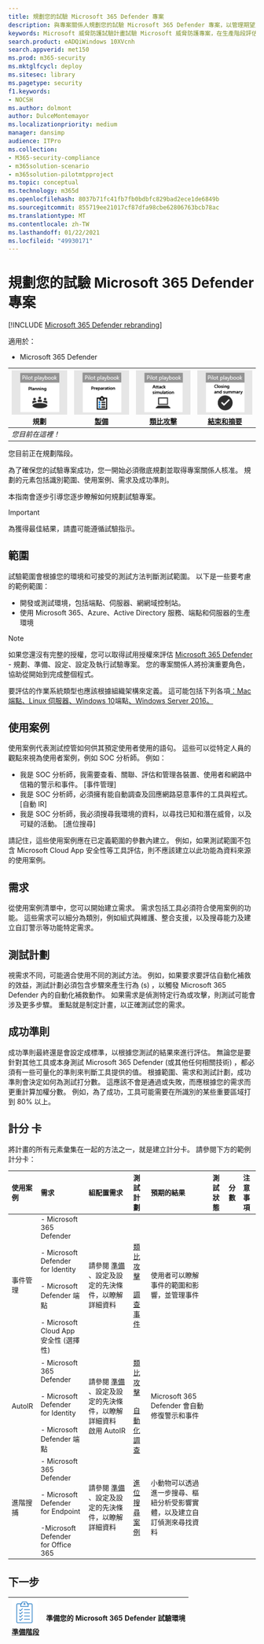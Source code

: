 ```yaml
---
title: 規劃您的試驗 Microsoft 365 Defender 專案
description: 與專案關係人規劃您的試驗 Microsoft 365 Defender 專案，以管理期望並確保結果成功。
keywords: Microsoft 威脅防護試驗計畫試驗 Microsoft 威脅防護專案，在生產階段評估 Microsoft 威脅防護、Microsoft 威脅防護試驗專案、網路安全性、進一步持續性威脅、企業安全性、裝置、裝置、身分識別、使用者、資料、應用程式、事件、自動化調查與補救、進一步搜尋
search.product: eADQiWindows 10XVcnh
search.appverid: met150
ms.prod: m365-security
ms.mktglfcycl: deploy
ms.sitesec: library
ms.pagetype: security
f1.keywords:
- NOCSH
ms.author: dolmont
author: DulceMontemayor
ms.localizationpriority: medium
manager: dansimp
audience: ITPro
ms.collection:
- M365-security-compliance
- m365solution-scenario
- m365solution-pilotmtpproject
ms.topic: conceptual
ms.technology: m365d
ms.openlocfilehash: 8037b71fc41fb7fb0bdbfc829bad2ece1de6849b
ms.sourcegitcommit: 855719ee21017cf87dfa98cbe62806763bcb78ac
ms.translationtype: MT
ms.contentlocale: zh-TW
ms.lasthandoff: 01/22/2021
ms.locfileid: "49930171"
---
```

# <a name="planning-your-pilot-microsoft-365-defender-project"></a>規劃您的試驗 Microsoft 365 Defender 專案 

[!INCLUDE [Microsoft 365 Defender rebranding](../includes/microsoft-defender.md)]


適用於：
- Microsoft 365 Defender

|![規劃](../../media/phase-diagrams/1-planning.png)<br/>規劃|[![準備](../../media/phase-diagrams/2-prepare.png)](prepare-mtpeval.md)<br/>[製備](prepare-mtpeval.md) | [![類比攻擊](../../media/phase-diagrams/3-simluate.png)](mtp-pilot-simulate.md)<br/>[類比攻擊](mtp-pilot-simulate.md) | [![結束和摘要](../../media/phase-diagrams/4-summary.png)](mtp-pilot-close.md)<br/>[結束和摘要](mtp-pilot-close.md)|
|--|--|--|--|
|*您目前在這裡！*| | | |

您目前正在規劃階段。

為了確保您的試驗專案成功，您一開始必須徹底規劃並取得專案關係人核准。 規劃的元素包括識別範圍、使用案例、需求及成功準則。

本指南會逐步引導您逐步瞭解如何規劃試驗專案。 

>[!IMPORTANT]
>為獲得最佳結果，請盡可能遵循試驗指示。


## <a name="scope"></a>範圍

試驗範圍會根據您的環境和可接受的測試方法判斷測試範圍。 以下是一些要考慮的範例範圍：
- 開發或測試環境，包括端點、伺服器、網網域控制站。
- 使用 Microsoft 365、Azure、Active Directory 服務、端點和伺服器的生產環境

>[!NOTE]
>如果您還沒有完整的授權，您可以取得試用授權來評估 [Microsoft 365 Defender](https://aka.ms/mtp-trial-lab) - 規劃、準備、設定、設定及執行試驗專案。 您的專案關係人將扮演重要角色，協助從開始到完成整個程式。

要評估的作業系統類型也應該根據組織架構來定義。 這可能包括下列各項[：Mac 端點](https://docs.microsoft.com/windows/security/threat-protection/microsoft-defender-atp/microsoft-defender-atp-mac#system-requirements)[、Linux 伺服器](https://docs.microsoft.com/windows/security/threat-protection/microsoft-defender-atp/microsoft-defender-atp-linux#system-requirements)[、Windows 10](https://docs.microsoft.com/windows/security/threat-protection/microsoft-defender-atp/minimum-requirements#supported-windows-versions)端點[、Windows Server 2016。](https://docs.microsoft.com/windows/security/threat-protection/microsoft-defender-atp/minimum-requirements#supported-windows-versions)

## <a name="use-cases"></a>使用案例

使用案例代表測試控管如何供其預定使用者使用的語句。 這些可以從特定人員的觀點來視為使用者案例，例如 SOC 分析師。 例如：
- 我是 SOC 分析師，我需要查看、關聯、評估和管理各裝置、使用者和網路中信箱的警示和事件。 [事件管理]
- 我是 SOC 分析師，必須擁有能自動調查及回應網路惡意事件的工具與程式。 [自動 IR]
- 我是 SOC 分析師，我必須搜尋我環境的資料，以尋找已知和潛在威脅，以及可疑的活動。 [進位搜尋]

請記住，這些使用案例應在已定義範圍的參數內建立。 例如，如果測試範圍不包含 Microsoft Cloud App 安全性等工具評估，則不應該建立以此功能為資料來源的使用案例。

## <a name="requirements"></a>需求

從使用案例清單中，您可以開始建立需求。 需求包括工具必須符合使用案例的功能。 這些需求可以細分為類別，例如組式與維護、整合支援，以及搜尋能力及建立自訂警示等功能特定需求。

## <a name="test-plan"></a>測試計劃

視需求不同，可能適合使用不同的測試方法。 例如，如果要求要評估自動化補救的效益，測試計劃必須包含步驟來產生行為 (s) ，以觸發 Microsoft 365 Defender 內的自動化補救動作。 如果需求是偵測特定行為或攻擊，則測試可能會涉及更多步驟。 重點就是制定計畫，以正確測試您的需求。

## <a name="success-criteria"></a>成功準則

成功準則最終還是會設定成標準，以根據您測試的結果來進行評估。 無論您是要針對其他工具或本身測試 Microsoft 365 Defender (或其他任何相關技術) ，都必須有一些可量化的準則來判斷工具提供的值。 根據範圍、需求和測試計劃，成功準則會決定如何為測試打分數。 這應該不會是通過或失敗，而應根據您的需求而更重計算加權分數。 例如，為了成功，工具可能需要在所識別的某些重要區域打到 80% 以上。

## <a name="scorecard"></a>計分 卡

將計畫的所有元素彙集在一起的方法之一，就是建立計分卡。 請參閱下方的範例計分卡：

| 使用案例 | 需求 | 組配置需求 | 測試計劃 | 預期的結果 | 測試狀態 | 分數 | 注意事項 |
|:-------|:-------|:-------|:-------|:-------|:-------|:-------|:-------|
|事件管理|- Microsoft 365 Defender  </br></br>- Microsoft Defender for Identity </br></br>- Microsoft Defender 端點 </br></br>- Microsoft Cloud App 安全性 (選擇性) |請參閱 [準備](https://aka.ms/mtp-trial-lab) 、設定及設定的先決條件，以瞭解詳細資料 |[類比攻擊](mtp-pilot-simulate.md) <br></br>[調查事件](https://docs.microsoft.com/microsoft-365/security/mtp/mtp-pilot-simulate#investigate-an-incident) |使用者可以瞭解事件的範圍和影響，並管理事件||||
|AutoIR|- Microsoft 365 Defender </br></br>- Microsoft Defender for Identity </br></br>- Microsoft Defender 端點 |請參閱 [準備](https://aka.ms/mtp-trial-lab) 、設定及設定的先決條件，以瞭解詳細資料 <br>啟用 AutoIR  |[類比攻擊](mtp-pilot-simulate.md) <br></br>[自動化調查](https://docs.microsoft.com/microsoft-365/security/mtp/mtp-pilot-simulate#automated-investigation-and-remediation) |Microsoft 365 Defender 會自動修復警示和事件||||
|進階搜捕|- Microsoft 365 Defender </br></br>- Microsoft Defender for Endpoint </br></br>-Microsoft Defender for Office 365 |請參閱 [準備](https://aka.ms/mtp-trial-lab) 、設定及設定的先決條件，以瞭解詳細資料|[進位搜尋案例](https://docs.microsoft.com/microsoft-365/security/mtp/mtp-pilot-simulate#advanced-hunting-scenario) |小動物可以透過進一步搜尋、樞紐分析受影響實體，以及建立自訂偵測來尋找資料||||



## <a name="next-step"></a>下一步
|![準備階段](../../media/mtp/prep.png) <br>[準備階段](prepare-mtpeval.md) | 準備您的 Microsoft 365 Defender 試驗環境
|:-------|:-----|
